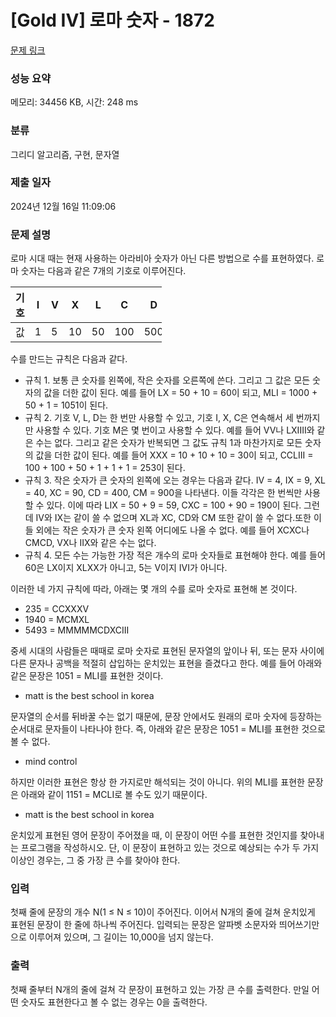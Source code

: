 # [Gold IV] 로마 숫자 - 1872 

[문제 링크](https://www.acmicpc.net/problem/1872) 

### 성능 요약

메모리: 34456 KB, 시간: 248 ms

### 분류

그리디 알고리즘, 구현, 문자열

### 제출 일자

2024년 12월 16일 11:09:06

### 문제 설명

<p>로마 시대 때는 현재 사용하는 아라비아 숫자가 아닌 다른 방법으로 수를 표현하였다. 로마 숫자는 다음과 같은 7개의 기호로 이루어진다.</p>

<table class="table table-bordered" style="width: 48%;">
	<thead>
		<tr>
			<th style="width: 6%;">기호</th>
			<th style="width: 6%;">I</th>
			<th style="width: 6%;">V</th>
			<th style="width: 6%;">X</th>
			<th style="width: 6%;">L</th>
			<th style="width: 6%;">C</th>
			<th style="width: 6%;">D</th>
			<th style="width: 6%;">M</th>
		</tr>
	</thead>
	<tbody>
		<tr>
			<td>값</td>
			<td>1</td>
			<td>5</td>
			<td>10</td>
			<td>50</td>
			<td>100</td>
			<td>500</td>
			<td>1000</td>
		</tr>
	</tbody>
</table>

<p>수를 만드는 규칙은 다음과 같다.</p>

<ul>
	<li>규칙 1. 보통 큰 숫자를 왼쪽에, 작은 숫자를 오른쪽에 쓴다. 그리고 그 값은 모든 숫자의 값을 더한 값이 된다. 예를 들어 LX = 50 + 10 = 60이 되고, MLI = 1000 + 50 + 1 = 1051이 된다.</li>
	<li>규칙 2. 기호 V, L, D는 한 번만 사용할 수 있고, 기호 I, X, C은 연속해서 세 번까지만 사용할 수 있다. 기호 M은 몇 번이고 사용할 수 있다. 예를 들어 VV나 LXIIII와 같은 수는 없다. 그리고 같은 숫자가 반복되면 그 값도 규칙 1과 마찬가지로 모든 숫자의 값을 더한 값이 된다. 예를 들어 XXX = 10 + 10 + 10 = 30이 되고, CCLIII = 100 + 100 + 50 + 1 + 1 + 1 = 253이 된다.</li>
	<li>규칙 3. 작은 숫자가 큰 숫자의 왼쪽에 오는 경우는 다음과 같다. IV = 4, IX = 9, XL = 40, XC = 90, CD = 400, CM = 900을 나타낸다. 이들 각각은 한 번씩만 사용할 수 있다. 이에 따라 LIX = 50 + 9 = 59, CXC = 100 + 90 = 190이 된다. 그런데 IV와 IX는 같이 쓸 수 없으며 XL과 XC, CD와 CM 또한 같이 쓸 수 없다.또한 이들 외에는 작은 숫자가 큰 숫자 왼쪽 어디에도 나올 수 없다. 예를 들어 XCXC나 CMCD, VX나 IIX와 같은 수는 없다.</li>
	<li>규칙 4. 모든 수는 가능한 가장 적은 개수의 로마 숫자들로 표현해야 한다. 예를 들어 60은 LX이지 XLXX가 아니고, 5는 V이지 IVI가 아니다.</li>
</ul>

<p>이러한 네 가지 규칙에 따라, 아래는 몇 개의 수를 로마 숫자로 표현해 본 것이다.</p>

<ul>
	<li>235 = CCXXXV</li>
	<li>1940 = MCMXL</li>
	<li>5493 = MMMMMCDXCIII</li>
</ul>

<p>중세 시대의 사람들은 때때로 로마 숫자로 표현된 문자열의 앞이나 뒤, 또는 문자 사이에 다른 문자나 공백을 적절히 삽입하는 운치있는 표현을 즐겼다고 한다. 예를 들어 아래와 같은 문장은 1051 = MLI를 표현한 것이다.</p>

<ul>
	<li>matt is the best school in korea</li>
</ul>

<p>문자열의 순서를 뒤바꿀 수는 없기 때문에, 문장 안에서도 원래의 로마 숫자에 등장하는 순서대로 문자들이 나타나야 한다. 즉, 아래와 같은 문장은 1051 = MLI를 표현한 것으로 볼 수 없다.</p>

<ul>
	<li>mind control</li>
</ul>

<p>하지만 이러한 표현은 항상 한 가지로만 해석되는 것이 아니다. 위의 MLI를 표현한 문장은 아래와 같이 1151 = MCLI로 볼 수도 있기 때문이다.</p>

<ul>
	<li>matt is the best school in korea</li>
</ul>

<p>운치있게 표현된 영어 문장이 주어졌을 때, 이 문장이 어떤 수를 표현한 것인지를 찾아내는 프로그램을 작성하시오. 단, 이 문장이 표현하고 있는 것으로 예상되는 수가 두 가지 이상인 경우는, 그 중 가장 큰 수를 찾아야 한다.</p>

### 입력 

 <p>첫째 줄에 문장의 개수 N(1 ≤ N ≤ 10)이 주어진다. 이어서 N개의 줄에 걸쳐 운치있게 표현된 문장이 한 줄에 하나씩 주어진다. 입력되는 문장은 알파벳 소문자와 띄어쓰기만으로 이루어져 있으며, 그 길이는 10,000을 넘지 않는다.</p>

### 출력 

 <p>첫째 줄부터 N개의 줄에 걸쳐 각 문장이 표현하고 있는 가장 큰 수를 출력한다. 만일 어떤 숫자도 표현한다고 볼 수 없는 경우는 0을 출력한다.</p>

